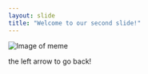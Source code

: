 ```yaml
---
layout: slide
title: "Welcome to our second slide!"
---
```

![Image of meme](https://www.google.com/url?sa=i&rct=j&q=&esrc=s&source=images&cd=&ved=2ahUKEwiAzIOfkLbdAhWoVt8KHWUkAeIQjRx6BAgBEAU&url=https%3A%2F%2Fwww.memecenter.com%2Ffun%2F7080451%2Fchicks-dig-good-guys%2Fcomments&psig=AOvVaw0H-GpFhiIFApDKTsqgLDqW&ust=1536864396128631Use)

the left arrow to go back!
